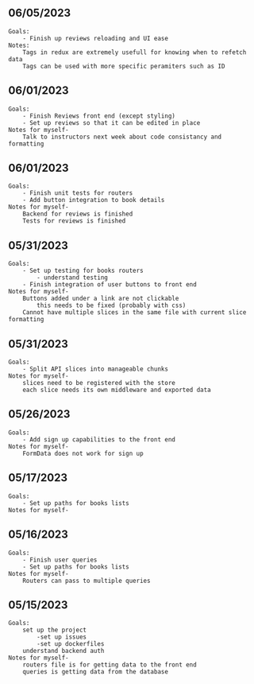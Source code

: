 ## 06/05/2023
    Goals:
        - Finish up reviews reloading and UI ease
    Notes:
        Tags in redux are extremely usefull for knowing when to refetch data
        Tags can be used with more specific peramiters such as ID

## 06/01/2023
    Goals:
        - Finish Reviews front end (except styling)
        - Set up reviews so that it can be edited in place
    Notes for myself-
        Talk to instructors next week about code consistancy and formatting
    
## 06/01/2023
    Goals:
        - Finish unit tests for routers
        - Add button integration to book details
    Notes for myself-
        Backend for reviews is finished
        Tests for reviews is finished

## 05/31/2023
    Goals:
        - Set up testing for books routers
            - understand testing
        - Finish integration of user buttons to front end
    Notes for myself-
        Buttons added under a link are not clickable
            this needs to be fixed (probably with css)
        Cannot have multiple slices in the same file with current slice formatting

## 05/31/2023
    Goals:
        - Split API slices into manageable chunks 
    Notes for myself-
        slices need to be registered with the store
        each slice needs its own middleware and exported data
        
## 05/26/2023
    Goals:
        - Add sign up capabilities to the front end
    Notes for myself-
        FormData does not work for sign up

## 05/17/2023
    Goals:
        - Set up paths for books lists
    Notes for myself-
        
## 05/16/2023
    Goals:
        - Finish user queries
        - Set up paths for books lists
    Notes for myself-
        Routers can pass to multiple queries

## 05/15/2023
    Goals:
        set up the project
            -set up issues
            -set up dockerfiles
        understand backend auth
    Notes for myself-
        routers file is for getting data to the front end
        queries is getting data from the database